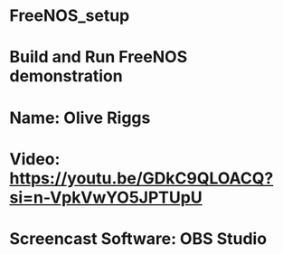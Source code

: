 # FreeNOS_setup
# Build and Run FreeNOS demonstration
# Name: Olive Riggs
# Video: https://youtu.be/GDkC9QLOACQ?si=n-VpkVwYO5JPTUpU
# Screencast Software: OBS Studio
